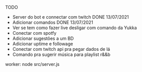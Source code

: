TODO

- Server do bot e connectar com twitch DONE 13/07/2021
- Adicionar comandos DONE 13/07/2021
- Ver se tem como fazer live desligar com comando da Yukka
- Conectar com spotfy
- Adicionar sugestões a um BD
- Adicionar uptime e followage
- Conectar com twitch api pra pegar dados de lá
- Comando pra sugerir música para playlist r&&b

worker: node src/server.js